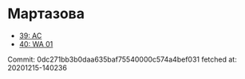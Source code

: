 # Мартазова
- [39: AC](39.md)
- [40: WA 01](40.md)

Commit: 0dc271bb3b0daa635baf75540000c574a4bef031
 fetched at: 20201215-140236
